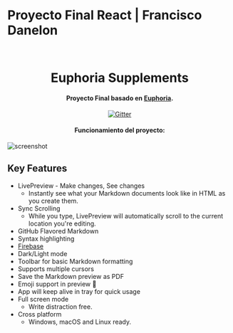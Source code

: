 # Proyecto Final React | Francisco Danelon

<h1 align="center">
  <br>
  Euphoria Supplements
  <br>
</h1>

<h4 align="center">Proyecto Final basado en <a href="https://euphoriapre.com/" target="_blank">Euphoria</a>.</h4>

<p align="center">
  <a href="https://euphoriapre.com/">
    <img src="https://cdn.shopify.com/s/files/1/0245/5116/1905/files/Euphoria_Pre_2.0_2f34532d-eec7-4ca9-961f-a7001373853e.png?v=1664759850"
         alt="Gitter">
  </a>

<h4 align="center">Funcionamiento del proyecto: </h4>

![screenshot](https://raw.githubusercontent.com/amitmerchant1990/electron-markdownify/master/app/img/markdownify.gif)

## Key Features

* LivePreview - Make changes, See changes
  - Instantly see what your Markdown documents look like in HTML as you create them.
* Sync Scrolling
  - While you type, LivePreview will automatically scroll to the current location you're editing.
* GitHub Flavored Markdown  
* Syntax highlighting
* [Firebase](https://firebase.google.com/?gclid=CjwKCAjws--ZBhAXEiwAv-RNL6Uu5Xvf91_rPYWKJOlUoTuBw3jEDTaQt9DWYMCsK04Px7O502Ax-BoCCKUQAvD_BwE&gclsrc=aw.ds)
* Dark/Light mode
* Toolbar for basic Markdown formatting
* Supports multiple cursors
* Save the Markdown preview as PDF
* Emoji support in preview :tada:
* App will keep alive in tray for quick usage
* Full screen mode
  - Write distraction free.
* Cross platform
  - Windows, macOS and Linux ready.
